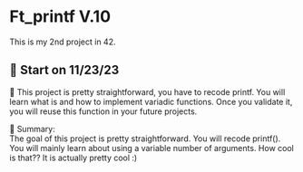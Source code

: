 # Ft_printf V.10

This is my 2nd project in 42.
## :flight_departure: Start on 11/23/23

:pushpin: This project is pretty straightforward, you have to recode printf. You will learn what is and how to implement variadic functions. Once you validate it, you will reuse this function in your future projects.

 :pushpin: Summary:  
The goal of this project is pretty straightforward. You will recode printf().  
You will mainly learn about using a variable number of arguments.   How cool is that??
It is actually pretty cool :)
